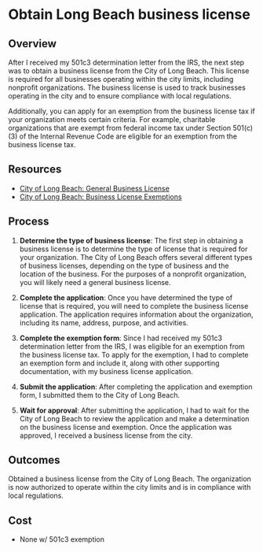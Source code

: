 # Obtain Long Beach business license

## Overview

After I received my 501c3 determination letter from the IRS, the next step was to obtain a business license from the City of Long Beach. This license is required for all businesses operating within the city limits, including nonprofit organizations. The business license is used to track businesses operating in the city and to ensure compliance with local regulations.

Additionally, you can apply for an exemption from the business license tax if your organization meets certain criteria. For example, charitable organizations that are exempt from federal income tax under Section 501(c)(3) of the Internal Revenue Code are eligible for an exemption from the business license tax.

## Resources

- [City of Long Beach: General Business License](https://www.longbeach.gov/finance/business-info/business-licenses/general-business-license/)
- [City of Long Beach: Business License Exemptions](https://longbeach.gov/finance/business-info/business-licenses/exemptions/)

## Process

1. **Determine the type of business license**: The first step in obtaining a business license is to determine the type of license that is required for your organization. The City of Long Beach offers several different types of business licenses, depending on the type of business and the location of the business. For the purposes of a nonprofit organization, you will likely need a general business license.

1. **Complete the application**: Once you have determined the type of license that is required, you will need to complete the business license application. The application requires information about the organization, including its name, address, purpose, and activities.

1. **Complete the exemption form**: Since I had received my 501c3 determination letter from the IRS, I was eligible for an exemption from the business license tax. To apply for the exemption, I had to complete an exemption form and include it, along with other supporting documentation, with my business license application.

1. **Submit the application**: After completing the application and exemption form, I submitted them to the City of Long Beach.

1. **Wait for approval**: After submitting the application, I had to wait for the City of Long Beach to review the application and make a determination on the business license and exemption. Once the application was approved, I received a business license from the city.

## Outcomes

Obtained a business license from the City of Long Beach. The organization is now authorized to operate within the city limits and is in compliance with local regulations.

## Cost

- None w/ 501c3 exemption
